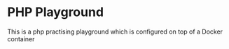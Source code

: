 # PHP Playground
This is a php practising playground which is configured on top of a Docker container